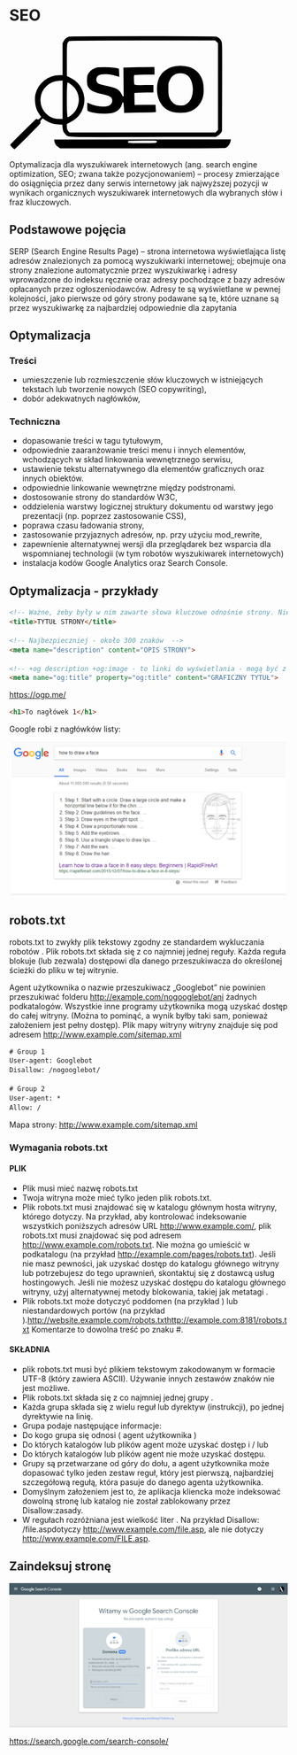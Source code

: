 # SEO

<!-- ![seo](./images/logo_seo.png) -->
<?xml version="1.0" encoding="UTF-8"?>
<svg style="max-width:80%" version="1.1" viewBox="0 0 136.15 70.158" xml:space="preserve" xmlns="http://www.w3.org/2000/svg">
  <g transform="translate(-12.527 -54.408)">
    <path
      d="m14.121 123.06c-0.72137-0.67475-1.3116-1.4321-1.3116-1.6829 0-0.60929 15.732-16.14 16.349-16.14 0.26294 0 0.59792 0.11985 0.7444 0.26633 0.17871 0.17872 0.50721 0.0149 0.99856-0.49796l0.73224-0.76429-1.1734-1.714c-1.6798-2.4535-2.3345-4.5206-2.4938-7.8734-0.09976-2.0994-0.02273-3.1983 0.31533-4.4979 1.7528-6.7386 7.963-11.642 14.745-11.642h1.7965v-19.22l0.7276-1.4362c0.77441-1.5286 1.8752-2.4435 3.4746-2.8877 1.3557-0.37657 88.706-0.36526 90.063 0.01167 1.2536 0.34814 2.7112 1.6106 3.3855 2.9323 0.5047 0.98929 0.51556 1.6712 0.44743 28.09l-0.0698 27.076-0.72168 1.0904c-0.39692 0.59975-1.2709 1.4123-1.9422 1.8058l-1.2206 0.71531-44.377 0.13071c-49.673 0.14631-46.043 0.27767-47.967-1.7356-1.3076-1.368-1.6079-2.0474-1.7815-4.0298l-0.15058-1.7198-2.5135-0.1627c-3.3213-0.21497-5.4106-0.93781-7.9746-2.7591l-1.2277-0.87205-0.71142 0.74256c-0.631 0.65863-0.67192 0.80582-0.36196 1.3021 0.32855 0.5261-0.13308 1.0423-7.7165 8.6288-4.4363 4.4381-8.2207 8.0692-8.4097 8.0692s-0.9339-0.55208-1.6553-1.2268zm125.04-10.271 0.64943-0.64943v-52.717l-1.5468-1.5468h-44.061c-33.597 0-44.226 0.07507-44.755 0.31609-1.4098 0.64233-1.4492 0.95558-1.4318 11.379l0.01603 9.6043 2.1668 1.0332c6.5432 3.1201 9.9597 10.796 7.9541 17.871-1.2186 4.2989-4.05 7.6421-8.2347 9.7235l-1.9182 0.95409v1.527c0 1.2567 0.12122 1.671 0.68498 2.341l0.68498 0.81405h89.142l0.64943-0.64943zm-75.63-10.875c-3.8494-0.95313-3.6248-0.70749-3.6248-3.9631 0-1.5228 0.04472-2.7688 0.09937-2.7688s0.78014 0.30107 1.6122 0.66904c2.7614 1.2212 5.3684 1.8074 8.078 1.8162 2.9599 0.0097 4.2188-0.42708 5.0203-1.7417 0.6384-1.0471 0.67485-1.8241 0.13459-2.8689-0.56451-1.0916-1.4591-1.4734-5.6119-2.3946-5.4484-1.2086-7.7464-2.4743-8.9734-4.9425-0.7532-1.5151-0.70283-6.1443 0.08286-7.6151 0.82166-1.5382 2.6654-3.1263 4.4742-3.8539 1.4453-0.58139 1.9128-0.62828 6.0639-0.60824 4.1025 0.01981 8.3005 0.51552 8.8273 1.0424 0.08297 0.08297 0.1991 1.3522 0.25808 2.8205l0.10722 2.6696-0.62757-0.16184c-0.34516-0.08901-1.6991-0.45668-3.0088-0.81705-2.5851-0.7113-6.3406-0.90277-8.1033-0.41315-1.479 0.41083-2.3478 1.4333-2.3478 2.7632 0 1.9286 0.9238 2.4665 5.9531 3.4664 3.9117 0.77772 4.4322 0.9294 6.0879 1.7739 1.6113 0.82184 2.5594 1.7893 3.4431 3.5131l0.67194 1.3108-0.1487-17.727 9.6092-0.22443c5.2851-0.12344 9.689-0.14471 9.7864-0.04728 0.0974 0.09744 0.17859 1.27 0.18034 2.6057l3e-3 2.4285-6.2177 0.1446c-3.4197 0.07953-6.2475 0.16883-6.2839 0.19844-0.18232 0.1484-0.02652 4.9984 0.17056 5.3095 0.1848 0.29169 1.3248 0.34182 5.9491 0.2616l5.7205-0.09923v5.1653h-4.1943c-2.307 0-4.9298 0.07685-5.8284 0.17078l-1.6339 0.17078 0.14752 6.6699 12.752-0.15292 0.17346 2.4437c0.0954 1.344 0.0838 2.5253-0.0258 2.625-0.10959 0.0997-4.6343 0.26436-10.055 0.3659l-9.8557 0.18461-0.02617-1.8071c-0.01439-0.99388-0.10999-2.4619-0.21244-3.2623l-0.18628-1.4552-0.32032 1.1c-0.54772 1.8809-1.8718 3.5369-3.5752 4.4715-2.0828 1.1428-3.8193 1.4431-8.2253 1.4228-3.0145-0.0139-4.2214-0.13984-6.3191-0.65924zm48.771-0.39916c-5.7894-1.5157-9.2607-6.0972-9.7095-12.815-0.38838-5.8137 1.5651-10.615 5.4073-13.29 3.6625-2.5496 9.0166-3.3305 13.977-2.0385 4.558 1.1872 7.8996 4.5882 9.1229 9.285 0.66781 2.564 0.72802 7.1376 0.124 9.4182-1.3603 5.1361-5.2136 8.7592-10.314 9.6974-2.4495 0.4506-6.3486 0.3339-8.6082-0.25765zm7.2208-4.7645c1.4929-0.41454 3.427-2.4266 4.1063-4.2717 0.73834-2.0055 0.98795-5.1971 0.58712-7.5069-0.8024-4.6237-3.1474-7.0341-6.8895-7.0816-3.2062-0.04073-5.1656 1.1997-6.5169 4.1258-0.7242 1.5681-0.76514 1.8479-0.76514 5.2286 0 2.9187 0.0967 3.8327 0.52874 4.9984 0.6535 1.763 2.2773 3.6506 3.6944 4.2942 1.2097 0.5495 3.6826 0.64982 5.2551 0.21318zm-74.698-2.9285v-11.414l-2.2383 0.13964c-2.8086 0.17522-5.0761 1.1677-7.1508 3.1299-2.6738 2.5288-3.709 5.1567-3.5275 8.9545 0.0887 1.8552 0.26062 2.5988 0.92361 3.9948 1.9649 4.1372 5.6587 6.5906 9.9424 6.6037l2.0505 6e-3zm4.8846 9.5693c5.4796-3.7701 6.657-11.264 2.6063-16.588-0.72698-0.95542-3.6127-3.2632-4.0804-3.2632-0.13355 0-0.23548 4.4663-0.23548 10.319 0 7.1518 0.08688 10.319 0.28306 10.319 0.15568 0 0.79764-0.35404 1.4266-0.78675zm-7.4209 19.506c-1.384-0.93476-2.3772-2.5688-2.5329-4.1672l-0.0902-0.92605 108.68-0.1336-0.17322 1.0832c-0.33396 2.0885-1.7968 4.1096-3.4176 4.722-0.51671 0.19523-16.127 0.28142-50.969 0.28142h-50.224zm60.165-3.4396c0.0833-0.43319-0.45672-0.46302-8.3814-0.46302-5.3616 0-8.5305 0.0971-8.634 0.26458-0.44911 0.72669 0.39861 0.79922 8.5472 0.7313 7.7376-0.0645 8.3859-0.10529 8.4682-0.53286z"
      stroke="#fff"
      stroke-width=".565"
    />
  </g>
</svg>

Optymalizacja dla wyszukiwarek internetowych (ang. search engine optimization, SEO; zwana także pozycjonowaniem) 
– procesy zmierzające do osiągnięcia przez dany serwis internetowy jak najwyższej pozycji w wynikach organicznych wyszukiwarek internetowych dla wybranych słów i fraz kluczowych. 

## Podstawowe pojęcia

SERP (Search Engine Results Page) – strona internetowa wyświetlająca listę adresów znalezionych za pomocą wyszukiwarki internetowej; obejmuje ona strony znalezione automatycznie przez wyszukiwarkę i adresy wprowadzone do indeksu ręcznie oraz adresy pochodzące z bazy adresów opłacanych przez ogłoszeniodawców.
Adresy te są wyświetlane w pewnej kolejności, jako pierwsze od góry strony podawane są te, które uznane są przez wyszukiwarkę za najbardziej odpowiednie dla zapytania

## Optymalizacja
### Treści
- umieszczenie lub rozmieszczenie słów kluczowych w istniejących tekstach lub tworzenie nowych (SEO copywriting),
- dobór adekwatnych nagłówków,

### Techniczna
- dopasowanie treści w tagu tytułowym,
- odpowiednie zaaranżowanie treści menu i innych elementów, wchodzących w skład linkowania wewnętrznego serwisu,
- ustawienie tekstu alternatywnego dla elementów graficznych oraz innych obiektów.
- odpowiednie linkowanie wewnętrzne między podstronami.
- dostosowanie strony do standardów W3C,
- oddzielenia warstwy logicznej struktury dokumentu od warstwy jego prezentacji (np. poprzez zastosowanie CSS),
- poprawa czasu ładowania strony,
- zastosowanie przyjaznych adresów, np. przy użyciu mod_rewrite,
- zapewnienie alternatywnej wersji dla przeglądarek bez wsparcia dla wspomnianej technologii (w tym robotów wyszukiwarek internetowych)
- instalacja kodów Google Analytics oraz Search Console.

## Optymalizacja - przykłady
```html
<!-- Ważne, żeby były w nim zawarte słowa kluczowe odnośnie strony. Nie powinien przekraczać 70 znaków. -->
<title>TYTUŁ STRONY</title>

<!-- Najbezpieczniej - około 300 znaków  -->
<meta name="description" content="OPIS STRONY">

<!-- +og description +og:image - to linki do wyświetlania - mogą być z obrazkami, tytułami itd -->
<meta name="og:title" property="og:title" content="GRAFICZNY TYTUŁ">

```
https://ogp.me/

```html
<h1>To nagłówek 1</h1>
```
Google robi z nagłówków listy:

![seo](./images/seo_serp.png)



## robots.txt

robots.txt to zwykły plik tekstowy zgodny ze standardem wykluczania robotów . Plik robots.txt składa się z co najmniej jednej reguły. Każda reguła blokuje (lub zezwala) dostępowi dla danego przeszukiwacza do określonej ścieżki do pliku w tej witrynie.

Agent użytkownika o nazwie przeszukiwacz „Googlebot” nie powinien przeszukiwać folderu http://example.com/nogooglebot/ani żadnych podkatalogów.
Wszystkie inne programy użytkownika mogą uzyskać dostęp do całej witryny. (Można to pominąć, a wynik byłby taki sam, ponieważ założeniem jest pełny dostęp).
Plik mapy witryny witryny znajduje się pod adresem http://www.example.com/sitemap.xml

```txt
# Group 1
User-agent: Googlebot
Disallow: /nogooglebot/

# Group 2
User-agent: *
Allow: /
```

Mapa strony: http://www.example.com/sitemap.xml

### Wymagania robots.txt

#### PLIK
- Plik musi mieć nazwę robots.txt
- Twoja witryna może mieć tylko jeden plik robots.txt.
- Plik robots.txt musi znajdować się w katalogu głównym hosta witryny, którego dotyczy. Na przykład, aby kontrolować indeksowanie wszystkich poniższych adresów URL http://www.example.com/, plik robots.txt musi znajdować się pod adresem http://www.example.com/robots.txt. Nie można go umieścić w podkatalogu (na przykład http://example.com/pages/robots.txt). Jeśli nie masz pewności, jak uzyskać dostęp do katalogu głównego witryny lub potrzebujesz do tego uprawnień, skontaktuj się z dostawcą usług hostingowych. Jeśli nie możesz uzyskać dostępu do katalogu głównego witryny, użyj alternatywnej metody blokowania, takiej jak  metatagi .
- Plik robots.txt może dotyczyć poddomen (na przykład  ) lub niestandardowych portów (na przykład  ).http://website.example.com/robots.txthttp://example.com:8181/robots.txt
Komentarze to dowolna treść po znaku #.

#### SKŁADNIA
- plik robots.txt musi być plikiem tekstowym zakodowanym w formacie UTF-8 (który zawiera ASCII). Używanie innych zestawów znaków nie jest możliwe.
- Plik robots.txt składa się z co najmniej jednej grupy .
- Każda  grupa  składa się z wielu reguł lub  dyrektyw  (instrukcji), po jednej dyrektywie na linię.
- Grupa podaje następujące informacje:
- Do kogo grupa się odnosi (  agent użytkownika )
- Do których katalogów lub plików agent  może uzyskać dostęp i / lub
- Do których katalogów lub plików agent nie może uzyskać dostępu.
- Grupy są przetwarzane od góry do dołu, a agent użytkownika może dopasować tylko jeden zestaw reguł, który jest pierwszą, najbardziej szczegółową regułą, która pasuje do danego agenta użytkownika.
- Domyślnym założeniem jest to, że aplikacja kliencka może indeksować dowolną stronę lub katalog nie został zablokowany przez Disallow:zasady.
- W regułach rozróżniana jest wielkość liter . Na przykład Disallow: /file.aspdotyczy  http://www.example.com/file.asp, ale nie dotyczy  http://www.example.com/FILE.asp.


## Zaindeksuj stronę 

![seo register](./images/seo_register.png)

https://search.google.com/search-console/
